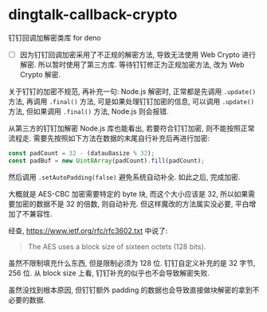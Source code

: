 # dingtalk-callback-crypto

钉钉回调加解密类库 for deno

- [ ] 因为钉钉回调加密采用了不正规的解密方法, 导致无法使用 Web Crypto 进行解密.
      所以暂时使用了第三方库. 等待钉钉修正为正规加密方法, 改为 Web Crypto 解密.

关于钉钉的加密不规范, 再补充一句: Node.js 解密时,
正常都是先调用 `.update()` 方法, 再调用 `.final()` 方法,
可是如果处理钉钉加密的信息, 可以调用 `.update()` 方法,
但如果调用 `.final()` 方法, Node.js 则会报错.

从第三方的钉钉加解密 Node.js 库也能看出, 若要符合钉钉加密, 则不能按照正常流程走.
需要先按照如下方法在数据的末尾自行补充后再进行加密:

```ts
const padCount = 32 - (datau8asize % 32);
const padBuf = new Uint8Array(padCount).fill(padCount);
```

然后调用 `.setAutoPadding(false)` 避免系统自动补全. 如此之后, 完成加密.

大概就是 AES-CBC 加密需要特定的 byte 块, 而这个大小应该是 32,
所以如果需要加密的数据不是 32 的倍数, 则自动补充. 但这样魔改的方法属实没必要,
平白增加了不兼容性.

经查, https://www.ietf.org/rfc/rfc3602.txt 中说了:

> The AES uses a block size of sixteen octets (128 bits).

虽然不限制填充什么东西, 但是限制必须为 128 位. 钉钉自定义补充的是 32 字节, 256 位.
从 block size 上看, 钉钉补充的似乎也不会导致解密失败.

虽然没找到根本原因, 但钉钉额外 padding 的数据也会导致直接做块解密的拿到不必要的数据.
